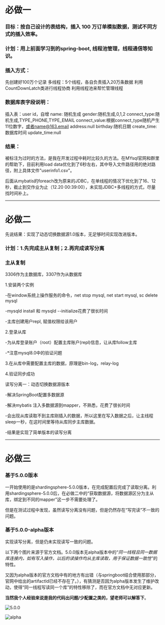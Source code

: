 # 必做一

### 目标：按自己设计的表结构，插入 100 万订单模拟数据，测试不同方式的插入效率。

### 计划：用上前面学习到的spring-boot, 线程池管理，线程通信等知识。

### 插入方式：

先创建好100万个记录
多线程：5个线程，各自负责插入20万条数据
利用CountDownLatch类进行线程协商
利用线程池来帮忙管理线程

### 数据库表字段说明：

插入表：user
id，自增
name: 随机生成
gender:随机生成,0,1,2
connect_type:随机生成,TYPE_PHONE,TYPE_EMAIL
connect_value:根据connect_type随机产生11位数字，或者name@163.email
address:null
birthday:随机日期
create_time:数据库时间
update_time:null

### 结果：

被标注为过时的方法，是我在开发过程中耗时比较久的方法。在MYsql官网和群里的帮助下，目前利用load data优化到了6秒左右，其中导入文件路径用的绝对路径，附上具体文件"userinfo1.csv"。

后面从mybatis的foreach改为原来的JDBC，在单线程的情况下优化到了16、12秒，截止到交作业为止（12.20 00:39:00），未实现JDBC+多线程的方式，尽量找时间补上。

--------------------------------------------------

# 必做二

先说结果：实现了动态切换数据源1.0版本，无足够时间实现改进版本。

### 计划：1.先完成主从复制；2.再完成读写分离

### 主从复制

3306作为主数据库，3307作为从数据库

1.安装两个实例

-在window系统上操作服务的命令，net stop mysql, net start mysql, sc delete mysql

-mysqld install 和 mysqld --initialize花费了很长时间

-主库创建用户repl, 赋值权限给该用户

2.登录从库

-为从库登录账户（root）配置主库账户(repl)信息，让从库follow主库

-*注意mysql8.0中的验证问题

3.在从库中需要配置主库的数据，原理是bin-log，relay-log

4.验证同步成功



读写分离一：动态切换数据源版本

-解决SpringBoot配置多数据源

-解决mybatis 注入多数据源到mapper，不熟悉，花费了很长时间

-会出现从库读取不到主库刚插入的数据，所以这里在写入数据之后，让主线程sleep一秒，在这时间里等待从库同步主库数据。

-结果是实现了简单版本的读写分离

-----

# 必做三

###  基于5.0.0版本

一开始使用的是shardingsphere-5.0.0版本，在完成配置后完成了读取分离。利用shardingsphere-5.0.0后，在必做二中的“获取数据源，将数据源区分为主从库，绑定到不同的mapper”这一步不需要处理了。

但是在测试过程中发现，虽然读写分离没有问题，但是仍然存在“写完读”不一致的问题。

### 基于5.0.0-alpha版本

实现读写分离，但是仍未实现读写一致的问题。

以下两个图片来源于官方文档。5.0.0版本无alpha版本中的“*同一线程且同一数据库连接内，如有写入操作，以后的读操作均从主库读取，用于保证数据一致性*”的特性。

又因为alpha版本的官方文档中有的地方有出错（与springboot结合使用那部分，官网中给出的artifactId已经不存在了。），有猜测是否因为alpha版本发生了维护改动，使得“同一线程写读同一个库”的特性移除了，而在官方文档中无对应更新。

**当然我个人经验来说是我的代码出问题/少配置之类的，望老师可以解答下**。

![5.0.0](\image\5.0.0.png)

![alpha](\image\alpha.png)
